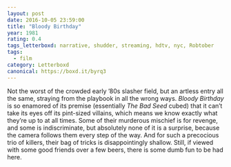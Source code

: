 ```yaml
---
layout: post 
date: 2016-10-05 23:59:00
title: "Bloody Birthday"
year: 1981
rating: 0.4
tags_letterboxd: narrative, shudder, streaming, hdtv, nyc, Robtober
tags:
  - film
category: Letterboxd
canonical: https://boxd.it/byrq3
---
```


Not the worst of the crowded early ’80s slasher field, but an artless entry all the same, straying from the playbook in all the wrong ways. <cite>Bloody Birthday</cite> is so enamored of its premise (essentially <cite>The Bad Seed</cite> cubed) that it can’t take its eyes off its pint-sized villains, which means we know exactly what they’re up to at all times. Some of their murderous mischief is for revenge, and some is indiscriminate, but absolutely none of it is a surprise, because the camera follows them every step of the way. And for such a precocious trio of killers, their bag of tricks is disappointingly shallow. Still, if viewed with some good friends over a few beers, there is some dumb fun to be had here.